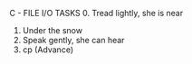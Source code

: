 C - FILE I/O
TASKS
0. Tread lightly, she is near
1. Under the snow
2. Speak gently, she can hear
3. cp
(Advance)
